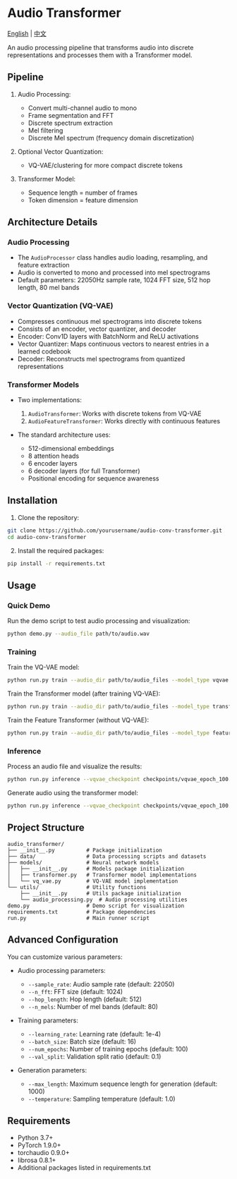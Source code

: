 # Audio Transformer

[English](README.md) | [中文](README_CN.md)

An audio processing pipeline that transforms audio into discrete representations and processes them with a Transformer model.

## Pipeline

1. Audio Processing:
   - Convert multi-channel audio to mono
   - Frame segmentation and FFT
   - Discrete spectrum extraction
   - Mel filtering
   - Discrete Mel spectrum (frequency domain discretization)

2. Optional Vector Quantization:
   - VQ-VAE/clustering for more compact discrete tokens

3. Transformer Model:
   - Sequence length = number of frames
   - Token dimension = feature dimension

## Architecture Details

### Audio Processing
- The `AudioProcessor` class handles audio loading, resampling, and feature extraction
- Audio is converted to mono and processed into mel spectrograms
- Default parameters: 22050Hz sample rate, 1024 FFT size, 512 hop length, 80 mel bands

### Vector Quantization (VQ-VAE)
- Compresses continuous mel spectrograms into discrete tokens
- Consists of an encoder, vector quantizer, and decoder
- Encoder: Conv1D layers with BatchNorm and ReLU activations
- Vector Quantizer: Maps continuous vectors to nearest entries in a learned codebook
- Decoder: Reconstructs mel spectrograms from quantized representations

### Transformer Models
- Two implementations:
  1. `AudioTransformer`: Works with discrete tokens from VQ-VAE
  2. `AudioFeatureTransformer`: Works directly with continuous features

- The standard architecture uses:
  - 512-dimensional embeddings
  - 8 attention heads
  - 6 encoder layers
  - 6 decoder layers (for full Transformer)
  - Positional encoding for sequence awareness

## Installation

1. Clone the repository:
```bash
git clone https://github.com/yourusername/audio-conv-transformer.git
cd audio-conv-transformer
```

2. Install the required packages:
```bash
pip install -r requirements.txt
```

## Usage

### Quick Demo
Run the demo script to test audio processing and visualization:
```bash
python demo.py --audio_file path/to/audio.wav
```

### Training
Train the VQ-VAE model:
```bash
python run.py train --audio_dir path/to/audio_files --model_type vqvae --batch_size 16 --num_epochs 100
```

Train the Transformer model (after training VQ-VAE):
```bash
python run.py train --audio_dir path/to/audio_files --model_type transformer --vqvae_checkpoint checkpoints/vqvae_epoch_100.pt
```

Train the Feature Transformer (without VQ-VAE):
```bash
python run.py train --audio_dir path/to/audio_files --model_type feature_transformer
```

### Inference
Process an audio file and visualize the results:
```bash
python run.py inference --vqvae_checkpoint checkpoints/vqvae_epoch_100.pt --audio_file path/to/audio.wav
```

Generate audio using the transformer model:
```bash
python run.py inference --vqvae_checkpoint checkpoints/vqvae_epoch_100.pt --transformer_checkpoint checkpoints/transformer_epoch_100.pt --generate
```

## Project Structure

```
audio_transformer/
├── __init__.py          # Package initialization
├── data/                # Data processing scripts and datasets
├── models/              # Neural network models
│   ├── __init__.py      # Models package initialization
│   ├── transformer.py   # Transformer model implementations
│   └── vq_vae.py        # VQ-VAE model implementation
└── utils/               # Utility functions
    ├── __init__.py      # Utils package initialization
    └── audio_processing.py  # Audio processing utilities
demo.py                  # Demo script for visualization
requirements.txt         # Package dependencies
run.py                   # Main runner script
```

## Advanced Configuration

You can customize various parameters:

- Audio processing parameters:
  - `--sample_rate`: Audio sample rate (default: 22050)
  - `--n_fft`: FFT size (default: 1024)
  - `--hop_length`: Hop length (default: 512)
  - `--n_mels`: Number of mel bands (default: 80)

- Training parameters:
  - `--learning_rate`: Learning rate (default: 1e-4)
  - `--batch_size`: Batch size (default: 16)
  - `--num_epochs`: Number of training epochs (default: 100)
  - `--val_split`: Validation split ratio (default: 0.1)

- Generation parameters:
  - `--max_length`: Maximum sequence length for generation (default: 1000)
  - `--temperature`: Sampling temperature (default: 1.0)

## Requirements

- Python 3.7+
- PyTorch 1.9.0+
- torchaudio 0.9.0+
- librosa 0.8.1+
- Additional packages listed in requirements.txt 